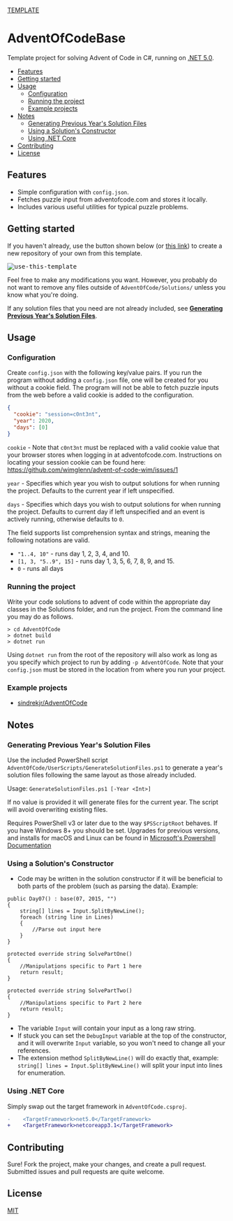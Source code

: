 [TEMPLATE](https://github.com/sindrekjr/AdventOfCodeBase)

# AdventOfCodeBase
Template project for solving Advent of Code in C#, running on [.NET 5.0](https://dotnet.microsoft.com/download/dotnet/5.0).

- [Features](#features)
- [Getting started](#getting-started)
- [Usage](#usage)
  - [Configuration](#configuration)
  - [Running the project](#running-the-project)
  - [Example projects](#example-projects)
- [Notes](#notes)
  - [Generating Previous Year's Solution Files](#generating-previous-years-solution-files)
  - [Using a Solution's Constructor](#using-a-solutions-constructor)
  - [Using .NET Core](#using-net-core)
- [Contributing](#contributing)
- [License](#license)

## Features
* Simple configuration with `config.json`.
* Fetches puzzle input from adventofcode.com and stores it locally.
* Includes various useful utilities for typical puzzle problems.

## Getting started
If you haven't already, use the button shown below (or [this link](https://github.com/sindrekjr/AdventOfCodeBase/generate)) to create a new repository of your own from this template.

<kbd style>![use-this-template](https://user-images.githubusercontent.com/23259585/95107477-3e522300-073a-11eb-8c80-c0cd4e1b5c11.png)</kbd>

Feel free to make any modifications you want. However, you probably do not want to remove any files outside of `AdventOfCode/Solutions/` unless you know what you're doing.

If any solution files that you need are not already included, see **[Generating Previous Year's Solution Files](#generating-previous-years-solution-files)**.

## Usage
### Configuration
Create `config.json` with the following key/value pairs. If you run the program without adding a `config.json` file, one will be created for you without a cookie field. The program will not be able to fetch puzzle inputs from the web before a valid cookie is added to the configuration. 
```json
{
  "cookie": "session=c0nt3nt",
  "year": 2020,
  "days": [0] 
}
```

`cookie` - Note that `c0nt3nt` must be replaced with a valid cookie value that your browser stores when logging in at adventofcode.com. Instructions on locating your session cookie can be found here: https://github.com/wimglenn/advent-of-code-wim/issues/1

`year` - Specifies which year you wish to output solutions for when running the project. Defaults to the current year if left unspecified.

`days` - Specifies which days you wish to output solutions for when running the project. Defaults to current day if left unspecified and an event is actively running, otherwise defaults to `0`.

The field supports list comprehension syntax and strings, meaning the following notations are valid.
* `"1..4, 10"` - runs day 1, 2, 3, 4, and 10.
* `[1, 3, "5..9", 15]` - runs day 1, 3, 5, 6, 7, 8, 9, and 15.
* `0` - runs all days

### Running the project
Write your code solutions to advent of code within the appropriate day classes in the Solutions folder, and run the project. From the command line you may do as follows.
```
> cd AdventOfCode
> dotnet build
> dotnet run
```
Using `dotnet run` from the root of the repository will also work as long as you specify which project to run by adding `-p AdventOfCode`. Note that your `config.json` must be stored in the location from where you run your project.

### Example projects
* [sindrekjr/AdventOfCode](https://github.com/sindrekjr/AdventOfCode)

## Notes
### Generating Previous Year's Solution Files
Use the included PowerShell script `AdventOfCode/UserScripts/GenerateSolutionFiles.ps1` to generate a year's solution files following the same layout as those already included.

Usage: `GenerateSolutionFiles.ps1 [-Year <Int>]`

If no value is provided it will generate files for the current year. The script will avoid overwriting existing files.  

Requires PowerShell v3 or later due to the way `$PSScriptRoot` behaves. If you have Windows 8+ you should be set. Upgrades for previous versions, and installs for macOS and Linux can be found in [Microsoft's Powershell Documentation](https://docs.microsoft.com/en-us/powershell/scripting/install/installing-powershell?view=powershell-7.1)

### Using a Solution's Constructor
* Code may be written in the solution constructor if it will be beneficial to both parts of the problem (such as parsing the data). Example:
```CSharp
public Day07() : base(07, 2015, "")
{
    string[] lines = Input.SplitByNewLine();
    foreach (string line in Lines)
    {
        //Parse out input here
    }
}

protected override string SolvePartOne()
{
    //Manipulations specific to Part 1 here
    return result;
}

protected override string SolvePartTwo()
{
    //Manipulations specific to Part 2 here
    return result;
}
```
* The variable `Input` will contain your input as a long raw string.
* If stuck you can set the `DebugInput` variable at the top of the constructor, and it will overwrite `Input` variable, so you won't need to change all your references. 
* The extension method `SplitByNewLine()` will do exactly that, example: `string[] lines = Input.SplitByNewLine()` will split your input into lines for enumeration.

### Using .NET Core
Simply swap out the target framework in `AdventOfCode.csproj`.
```diff
-    <TargetFramework>net5.0</TargetFramework>
+    <TargetFramework>netcoreapp3.1</TargetFramework>
```


## Contributing 
Sure! Fork the project, make your changes, and create a pull request. Submitted issues and pull requests are quite welcome.

## License
[MIT](https://github.com/sindrekjr/AdventOfCodeBase/blob/master/LICENSE.md)
